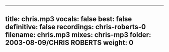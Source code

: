 
---
title: chris.mp3
vocals: false
best: false
definitive: false
recordings: chris-roberts-0
filename: chris.mp3
mixes: chris-mp3
folder: 2003-08-09/CHRIS ROBERTS
weight: 0
---

